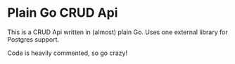 # Plain Go CRUD Api

This is a CRUD Api written in (almost) plain Go. Uses one external library for Postgres support.

Code is heavily commented, so go crazy!
